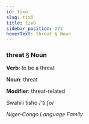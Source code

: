 ```yaml
---
id: tixö
slug: tixö
title: tixö
sidebar_position: 272
hoverText: threat § Noun
---
```


### threat § Noun

**Verb**: to be a threat

**Noun**: threat

**Modifier**: threat-related

Swahili tisho /'ti.ʃo/

*Niger-Congo Language Family*
